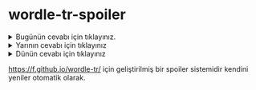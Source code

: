 # wordle-tr-spoiler

<details>
  <summary>Bugünün cevabı için tıklayınız.</summary>
  <br>
    <b> kadir </b>
</details>

<details>
  <summary>Yarının cevabı için tıklayınız</summary>
  <br>
   <b> kışla </b>
</details>

<details>
  <summary>Dünün cevabı için tıklayınız </summary>
  <br>
  <b> acılı </b>
</details>

https://f.github.io/wordle-tr/ için geliştirilmiş bir spoiler sistemidir kendini yeniler otomatik olarak.

